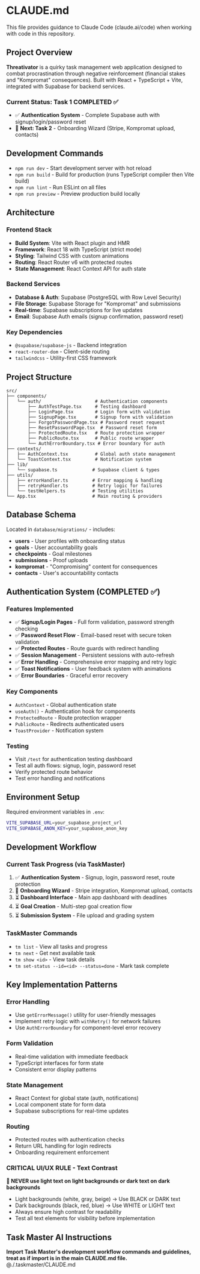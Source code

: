 # CLAUDE.md

This file provides guidance to Claude Code (claude.ai/code) when working with code in this repository.

## Project Overview

**Threativator** is a quirky task management web application designed to combat procrastination through negative reinforcement (financial stakes and "Kompromat" consequences). Built with React + TypeScript + Vite, integrated with Supabase for backend services.

### Current Status: **Task 1 COMPLETED ✅**
- ✅ **Authentication System** - Complete Supabase auth with signup/login/password reset
- 🔄 **Next: Task 2** - Onboarding Wizard (Stripe, Kompromat upload, contacts)

## Development Commands

- `npm run dev` - Start development server with hot reload
- `npm run build` - Build for production (runs TypeScript compiler then Vite build)
- `npm run lint` - Run ESLint on all files
- `npm run preview` - Preview production build locally

## Architecture

### **Frontend Stack**
- **Build System**: Vite with React plugin and HMR
- **Framework**: React 18 with TypeScript (strict mode)
- **Styling**: Tailwind CSS with custom animations
- **Routing**: React Router v6 with protected routes
- **State Management**: React Context API for auth state

### **Backend Services**
- **Database & Auth**: Supabase (PostgreSQL with Row Level Security)
- **File Storage**: Supabase Storage for "Kompromat" and submissions
- **Real-time**: Supabase subscriptions for live updates
- **Email**: Supabase Auth emails (signup confirmation, password reset)

### **Key Dependencies**
- `@supabase/supabase-js` - Backend integration
- `react-router-dom` - Client-side routing
- `tailwindcss` - Utility-first CSS framework

## Project Structure

```
src/
├── components/
│   └── auth/                    # Authentication components
│       ├── AuthTestPage.tsx     # Testing dashboard
│       ├── LoginPage.tsx        # Login form with validation
│       ├── SignupPage.tsx       # Signup form with validation
│       ├── ForgotPasswordPage.tsx # Password reset request
│       ├── ResetPasswordPage.tsx  # Password reset form
│       ├── ProtectedRoute.tsx   # Route protection wrapper
│       ├── PublicRoute.tsx      # Public route wrapper
│       └── AuthErrorBoundary.tsx # Error boundary for auth
├── contexts/
│   ├── AuthContext.tsx          # Global auth state management
│   └── ToastContext.tsx         # Notification system
├── lib/
│   └── supabase.ts             # Supabase client & types
├── utils/
│   ├── errorHandler.ts         # Error mapping & handling
│   ├── retryHandler.ts         # Retry logic for failures
│   └── testHelpers.ts          # Testing utilities
└── App.tsx                     # Main routing & providers
```

## Database Schema

Located in `database/migrations/` - includes:
- **users** - User profiles with onboarding status
- **goals** - User accountability goals
- **checkpoints** - Goal milestones
- **submissions** - Proof uploads
- **kompromat** - "Compromising" content for consequences
- **contacts** - User's accountability contacts

## Authentication System (COMPLETED ✅)

### **Features Implemented**
- ✅ **Signup/Login Pages** - Full form validation, password strength checking
- ✅ **Password Reset Flow** - Email-based reset with secure token validation
- ✅ **Protected Routes** - Route guards with redirect handling
- ✅ **Session Management** - Persistent sessions with auto-refresh
- ✅ **Error Handling** - Comprehensive error mapping and retry logic
- ✅ **Toast Notifications** - User feedback system with animations
- ✅ **Error Boundaries** - Graceful error recovery

### **Key Components**
- `AuthContext` - Global authentication state
- `useAuth()` - Authentication hook for components
- `ProtectedRoute` - Route protection wrapper
- `PublicRoute` - Redirects authenticated users
- `ToastProvider` - Notification system

### **Testing**
- Visit `/test` for authentication testing dashboard
- Test all auth flows: signup, login, password reset
- Verify protected route behavior
- Test error handling and notifications

## Environment Setup

Required environment variables in `.env`:
```bash
VITE_SUPABASE_URL=your_supabase_project_url
VITE_SUPABASE_ANON_KEY=your_supabase_anon_key
```

## Development Workflow

### **Current Task Progress** (via TaskMaster)
1. ✅ **Authentication System** - Signup, login, password reset, route protection
2. 🔄 **Onboarding Wizard** - Stripe integration, Kompromat upload, contacts
3. ⏳ **Dashboard Interface** - Main app dashboard with deadlines
4. ⏳ **Goal Creation** - Multi-step goal creation flow
5. ⏳ **Submission System** - File upload and grading system

### **TaskMaster Commands**
- `tm list` - View all tasks and progress
- `tm next` - Get next available task
- `tm show <id>` - View task details
- `tm set-status --id=<id> --status=done` - Mark task complete

## Key Implementation Patterns

### **Error Handling**
- Use `getErrorMessage()` utility for user-friendly messages
- Implement retry logic with `withRetry()` for network failures
- Use `AuthErrorBoundary` for component-level error recovery

### **Form Validation**
- Real-time validation with immediate feedback
- TypeScript interfaces for form state
- Consistent error display patterns

### **State Management**
- React Context for global state (auth, notifications)
- Local component state for form data
- Supabase subscriptions for real-time updates

### **Routing**
- Protected routes with authentication checks
- Return URL handling for login redirects
- Onboarding requirement enforcement

### **CRITICAL UI/UX RULE - Text Contrast**
**🚨 NEVER use light text on light backgrounds or dark text on dark backgrounds**
- Light backgrounds (white, gray, beige) → Use BLACK or DARK text
- Dark backgrounds (black, red, blue) → Use WHITE or LIGHT text
- Always ensure high contrast for readability
- Test all text elements for visibility before implementation

## Task Master AI Instructions
**Import Task Master's development workflow commands and guidelines, treat as if import is in the main CLAUDE.md file.**
@./.taskmaster/CLAUDE.md
